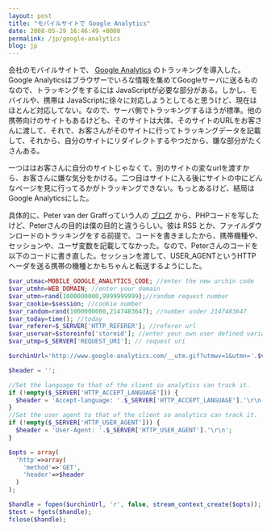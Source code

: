 ```yaml
---
layout: post
title: "モバイルサイトで Google Analytics"
date: 2008-05-29 16:46:49 +0000
permalink: /jp/google-analytics
blog: jp
---
```


会社のモバイルサイトで、 [Google Analytics](http://www.google.com/analytics/ja-JP/)
のトラッキングを導入した。Google
Analyticsはブラウザーでいろな情報を集めてGoogleサーバに送るものなので、トラッキングをするには
JavaScriptが必要な部分がある。しかし、モバイルや、携帯は
JavaScriptに徐々に対応しようとしてると思うけど、現在はほとんど対応してない。なので、サーバ側でトラッキングするほうが標準。他の携帯向けのサイトもあるけども、そのサイトは大体、そのサイトのURLをお客さんに渡して、それで、お客さんがそのサイトに行ってトラッキングデータを記載して、それから、自分のサイトにリダイレクトするやつだから、嫌な部分がたくさんある。

一つははお客さんに自分のサイトじゃなくて、別のサイトの変なurlを渡すから、お客さんに嫌な気分をかける。二つ目はサイトに入る後にサイトの中にどんなページを見に行ってるかがトラッキングできない。もっとあるけど、結局はGoogle
Analyticsにした。

具体的に、Peter van der Graffっていう人の
[ブログ](http://www.vdgraaf.info/google-analytics-without-javascript.html)
から、PHPコードを写したけど、Peterさんの目的は僕の目的と違うらしい。彼は RSS
とか、ファイルダウンロードのトラッキングをする前提で、コードを書きましたから、携帯機種や、セッションや、ユーザ変数を記載してなかった。なので、Peterさんのコードを以下のコードに書き直した。セッションを渡して、USER\_AGENTというHTTPヘーダを送る携帯の機種とかもちゃんと転送するようにした。

``` php
$var_utmac=MOBILE_GOOGLE_ANALYTICS_CODE; //enter the new urchin code
$var_utmhn=WEB_DOMAIN; //enter your domain
$var_utmn=rand(1000000000,9999999999);//random request number
$var_cookie=$session; //cookie number
$var_random=rand(1000000000,2147483647); //number under 2147483647
$var_today=time(); //today
$var_referer=$_SERVER['HTTP_REFERER']; //referer url
$var_uservar=$storeinfo['storeid']; //enter your own user defined variable
$var_utmp=$_SERVER['REQUEST_URI']; // request uri

$urchinUrl='http://www.google-analytics.com/__utm.gif?utmwv=1&utmn='.$var_utmn.'&utmsr=-&utmsc=-&utmul=-&utmje=0&utmfl=-&utmdt=-&utmhn='.$var_utmhn.'&utmr='.$var_referer.'&utmp='.$var_utmp.'&utmac='.$var_utmac.'&utmcc=__utma%3D'.$var_cookie.'.'.$var_random.'.'.$var_today.'.'.$var_today.'.'.$var_today.'.2%3B%2B__utmb%3D'.$var_cookie.'%3B%2B__utmc%3D'.$var_cookie.'%3B%2B__utmz%3D'.$var_cookie.'.'.$var_today.'.2.2.utmccn%3D(direct)%7Cutmcsr%3D(direct)%7Cutmcmd%3D(none)%3B%2B__utmv%3D'.$var_cookie.'.'.$var_uservar.'%3B';

$header = '';

//Set the language to that of the client so analytics can track it.
if (!empty($_SERVER['HTTP_ACCEPT_LANGUAGE'])) {
  $header = 'Accept-language: '.$_SERVER['HTTP_ACCEPT_LANGUAGE'].'\r\n';
}
//Set the user agent to that of the client so analytics can track it.
if (!empty($_SERVER['HTTP_USER_AGENT'])) {
  $header = 'User-Agent: '.$_SERVER['HTTP_USER_AGENT'].'\r\n';
}

$opts = array(
  'http'=>array(
    'method'=>'GET',
    'header'=>$header
  )
);

$handle = fopen($urchinUrl, 'r', false, stream_context_create($opts));
$test = fgets($handle);
fclose($handle);
```

